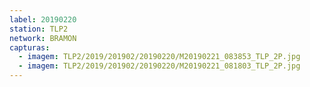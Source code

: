 ```yaml
---
label: 20190220
station: TLP2
network: BRAMON
capturas:
  - imagem: TLP2/2019/201902/20190220/M20190221_083853_TLP_2P.jpg
  - imagem: TLP2/2019/201902/20190220/M20190221_081803_TLP_2P.jpg
---
```

